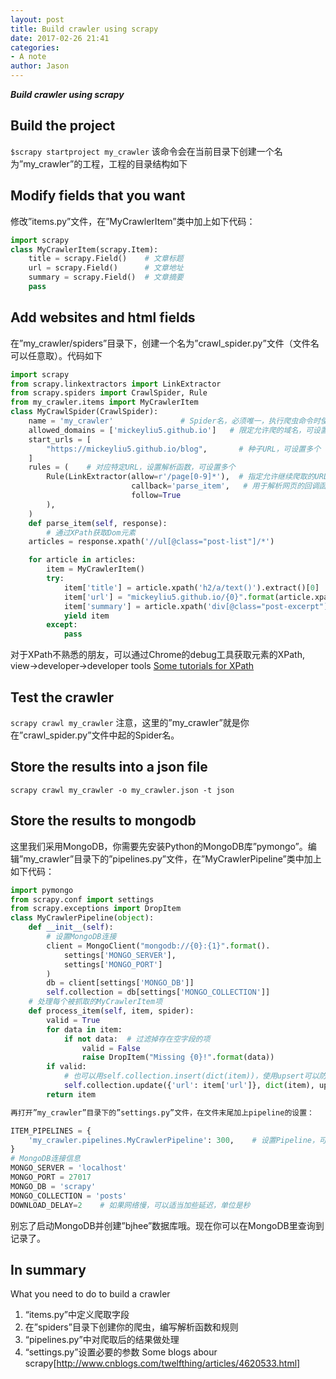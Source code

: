 ```yaml
---
layout: post
title: Build crawler using scrapy
date: 2017-02-26 21:41
categories:
- A note
author: Jason
---
```

<p><strong><em>Build crawler using scrapy</em></strong></p>

## Build the project
`$scrapy startproject my_crawler`
该命令会在当前目录下创建一个名为”my_crawler”的工程，工程的目录结构如下

## Modify fields that you want
 修改”items.py”文件，在”MyCrawlerItem”类中加上如下代码：

```python
import scrapy
class MyCrawlerItem(scrapy.Item):
    title = scrapy.Field()    # 文章标题
    url = scrapy.Field()      # 文章地址
    summary = scrapy.Field()  # 文章摘要
    pass
```

## Add websites and html fields
在”my_crawler/spiders”目录下，创建一个名为”crawl_spider.py”文件（文件名可以任意取）。代码如下

```python
import scrapy
from scrapy.linkextractors import LinkExtractor
from scrapy.spiders import CrawlSpider, Rule
from my_crawler.items import MyCrawlerItem
class MyCrawlSpider(CrawlSpider):
    name = 'my_crawler'               # Spider名，必须唯一，执行爬虫命令时使用
    allowed_domains = ['mickeyliu5.github.io']   # 限定允许爬的域名，可设置多个
    start_urls = [
        "https://mickeyliu5.github.io/blog",       # 种子URL，可设置多个
    ]
    rules = (    # 对应特定URL，设置解析函数，可设置多个
        Rule(LinkExtractor(allow=r'/page[0-9]*'),  # 指定允许继续爬取的URL格式，支持正则
                           callback='parse_item',   # 用于解析网页的回调函数名
                           follow=True
        ),
    )
    def parse_item(self, response):
        # 通过XPath获取Dom元素
    articles = response.xpath('//ul[@class="post-list"]/*')

    for article in articles:
        item = MyCrawlerItem()
        try:
            item['title'] = article.xpath('h2/a/text()').extract()[0]
            item['url'] = "mickeyliu5.github.io/{0}".format(article.xpath('h2/a/@href').extract()[0])
            item['summary'] = article.xpath('div[@class="post-excerpt"]/p/strong/em/text()').extract()[0]
            yield item
        except:
            pass
```
对于XPath不熟悉的朋友，可以通过Chrome的debug工具获取元素的XPath, view->developer->developer tools
[Some tutorials for XPath](https://www.w3schools.com/xml/xpath_syntax.asp)
## Test the crawler
`scrapy crawl my_crawler`
注意，这里的”my_crawler”就是你在”crawl_spider.py”文件中起的Spider名。

## Store the results into a json file
`scrapy crawl my_crawler -o my_crawler.json -t json`

## Store the results to mongodb
这里我们采用MongoDB，你需要先安装Python的MongoDB库”pymongo”。编辑”my_crawler”目录下的”pipelines.py”文件，在”MyCrawlerPipeline”类中加上如下代码：

```python
import pymongo
from scrapy.conf import settings
from scrapy.exceptions import DropItem
class MyCrawlerPipeline(object):
    def __init__(self):
        # 设置MongoDB连接
        client = MongoClient("mongodb://{0}:{1}".format().
            settings['MONGO_SERVER'],
            settings['MONGO_PORT']
        )
        db = client[settings['MONGO_DB']]
        self.collection = db[settings['MONGO_COLLECTION']]
    # 处理每个被抓取的MyCrawlerItem项
    def process_item(self, item, spider):
        valid = True
        for data in item:
            if not data:  # 过滤掉存在空字段的项
                valid = False
                raise DropItem("Missing {0}!".format(data))
        if valid:
            # 也可以用self.collection.insert(dict(item))，使用upsert可以防止重复项
            self.collection.update({'url': item['url']}, dict(item), upsert=True)
        return item

再打开”my_crawler”目录下的”settings.py”文件，在文件末尾加上pipeline的设置：

ITEM_PIPELINES = {
    'my_crawler.pipelines.MyCrawlerPipeline': 300,    # 设置Pipeline，可以多个，值为执行优先级
}
# MongoDB连接信息
MONGO_SERVER = 'localhost'
MONGO_PORT = 27017
MONGO_DB = 'scrapy'
MONGO_COLLECTION = 'posts'
DOWNLOAD_DELAY=2    # 如果网络慢，可以适当加些延迟，单位是秒
```

别忘了启动MongoDB并创建”bjhee”数据库哦。现在你可以在MongoDB里查询到记录了。

## In summary
What you need to do to build a crawler
1. “items.py”中定义爬取字段
2. 在”spiders”目录下创建你的爬虫，编写解析函数和规则
3. “pipelines.py”中对爬取后的结果做处理
4. “settings.py”设置必要的参数
Some blogs abour scrapy[http://www.cnblogs.com/twelfthing/articles/4620533.html]
